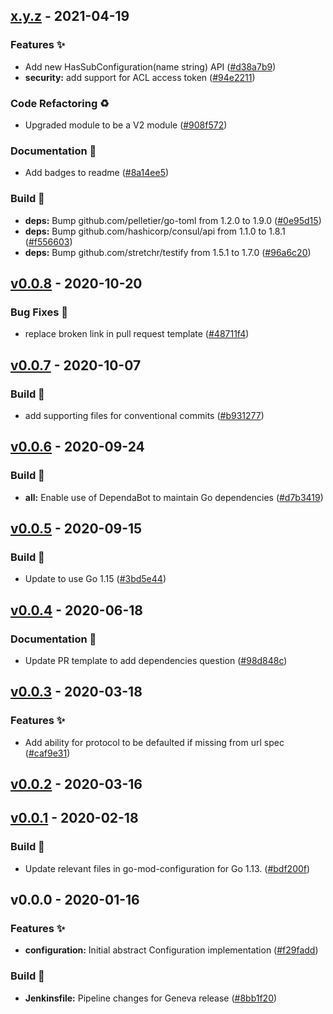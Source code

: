 
<a name="x.y.z"></a>
## [x.y.z] - 2021-04-19
### Features ✨
- Add new HasSubConfiguration(name string) API ([#d38a7b9](https://github.com/edgexfoundry/go-mod-configuration/commits/d38a7b9))
- **security:** add support for ACL access token ([#94e2211](https://github.com/edgexfoundry/go-mod-configuration/commits/94e2211))
### Code Refactoring ♻
- Upgraded module to be a V2 module ([#908f572](https://github.com/edgexfoundry/go-mod-configuration/commits/908f572))
### Documentation 📖
- Add badges to readme ([#8a14ee5](https://github.com/edgexfoundry/go-mod-configuration/commits/8a14ee5))
### Build 👷
- **deps:** Bump github.com/pelletier/go-toml from 1.2.0 to 1.9.0 ([#0e95d15](https://github.com/edgexfoundry/go-mod-configuration/commits/0e95d15))
- **deps:** Bump github.com/hashicorp/consul/api from 1.1.0 to 1.8.1 ([#f556603](https://github.com/edgexfoundry/go-mod-configuration/commits/f556603))
- **deps:** Bump github.com/stretchr/testify from 1.5.1 to 1.7.0 ([#96a6c20](https://github.com/edgexfoundry/go-mod-configuration/commits/96a6c20))

<a name="v0.0.8"></a>
## [v0.0.8] - 2020-10-20
### Bug Fixes 🐛
- replace broken link in pull request template ([#48711f4](https://github.com/edgexfoundry/go-mod-configuration/commits/48711f4))

<a name="v0.0.7"></a>
## [v0.0.7] - 2020-10-07
### Build 👷
- add supporting files for conventional commits ([#b931277](https://github.com/edgexfoundry/go-mod-configuration/commits/b931277))

<a name="v0.0.6"></a>
## [v0.0.6] - 2020-09-24
### Build 👷
- **all:** Enable use of DependaBot to maintain Go dependencies ([#d7b3419](https://github.com/edgexfoundry/go-mod-configuration/commits/d7b3419))

<a name="v0.0.5"></a>
## [v0.0.5] - 2020-09-15
### Build 👷
- Update to use Go 1.15 ([#3bd5e44](https://github.com/edgexfoundry/go-mod-configuration/commits/3bd5e44))

<a name="v0.0.4"></a>
## [v0.0.4] - 2020-06-18
### Documentation 📖
- Update PR template to add dependencies question ([#98d848c](https://github.com/edgexfoundry/go-mod-configuration/commits/98d848c))

<a name="v0.0.3"></a>
## [v0.0.3] - 2020-03-18
### Features ✨
- Add ability for protocol to be defaulted if missing from url spec ([#caf9e31](https://github.com/edgexfoundry/go-mod-configuration/commits/caf9e31))

<a name="v0.0.2"></a>
## [v0.0.2] - 2020-03-16

<a name="v0.0.1"></a>
## [v0.0.1] - 2020-02-18
### Build 👷
- Update relevant files in go-mod-configuration for Go 1.13. ([#bdf200f](https://github.com/edgexfoundry/go-mod-configuration/commits/bdf200f))

<a name="v0.0.0"></a>
## v0.0.0 - 2020-01-16
### Features ✨
- **configuration:** Initial abstract Configuration implementation ([#f29fadd](https://github.com/edgexfoundry/go-mod-configuration/commits/f29fadd))
### Build 👷
- **Jenkinsfile:** Pipeline changes for Geneva release ([#8bb1f20](https://github.com/edgexfoundry/go-mod-configuration/commits/8bb1f20))

[Unreleased]: https://github.com/edgexfoundry/go-mod-configuration/compare/x.y.z...HEAD
[x.y.z]: https://github.com/edgexfoundry/go-mod-configuration/compare/v0.0.8...x.y.z
[v0.0.8]: https://github.com/edgexfoundry/go-mod-configuration/compare/v0.0.7...v0.0.8
[v0.0.7]: https://github.com/edgexfoundry/go-mod-configuration/compare/v0.0.6...v0.0.7
[v0.0.6]: https://github.com/edgexfoundry/go-mod-configuration/compare/v0.0.5...v0.0.6
[v0.0.5]: https://github.com/edgexfoundry/go-mod-configuration/compare/v0.0.4...v0.0.5
[v0.0.4]: https://github.com/edgexfoundry/go-mod-configuration/compare/v0.0.3...v0.0.4
[v0.0.3]: https://github.com/edgexfoundry/go-mod-configuration/compare/v0.0.2...v0.0.3
[v0.0.2]: https://github.com/edgexfoundry/go-mod-configuration/compare/v0.0.1...v0.0.2
[v0.0.1]: https://github.com/edgexfoundry/go-mod-configuration/compare/v0.0.0...v0.0.1
